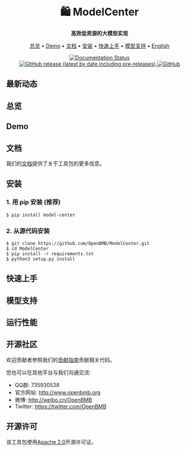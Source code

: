 <div align="center">

<h1>🛍 ModelCenter</h1>

**高效低资源的大模型实现**

</div>

<p align="center">
  <a href="#总览">总览</a> •
  <a href="#demo">Demo</a> •
  <a href="#文档">文档</a> •
  <a href="#安装">安装</a> •
  <a href="#快速上手">快速上手</a> •
  <a href="#模型支持">模型支持</a> •
  <a href="./README.md" target="_blank">English</a>
</p>

<p align="center">

<a href='https://modelcenter.readthedocs.io/en/latest/?badge=latest'>
    <img src='https://readthedocs.org/projects/modelcenter/badge/?version=latest' alt='Documentation Status' />
</a>

<a href="https://github.com/OpenBMB/ModelCenter/releases">
    <img alt="GitHub release (latest by date including pre-releases)" src="https://img.shields.io/github/v/release/OpenBMB/ModelCenter?include_prereleases">
</a>

<a href="https://github.com/OpenBMB/ModelCenter/blob/main/LICENSE">
    <img alt="GitHub" src="https://img.shields.io/github/license/OpenBMB/ModelCenter">
</a>

</p>

## 最新动态

## 总览

## Demo

## 文档

我们的[文档](https://modelcenter.readthedocs.io/)提供了关于工具包的更多信息。

## 安装

### 1. 用 pip 安装 (推荐)

```shell
$ pip install model-center
```

### 2. 从源代码安装

```shell
$ git clone https://github.com/OpenBMB/ModelCenter.git
$ cd ModelCenter
$ pip install -r requirements.txt
$ python3 setup.py install
```

## 快速上手

## 模型支持

## 运行性能

## 开源社区

欢迎贡献者参照我们的[贡献指南](https://github.com/OpenBMB/ModelCenter/blob/main/CONTRIBUTING.md)贡献相关代码。

您也可以在其他平台与我们沟通交流:
- QQ群: 735930538
- 官方网站: http://www.openbmb.org
- 微博: http://weibo.cn/OpenBMB
- Twitter: https://twitter.com/OpenBMB

## 开源许可

该工具包使用[Apache 2.0](https://github.com/OpenBMB/ModelCenter/blob/main/LICENSE)开源许可证。